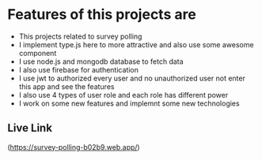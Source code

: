 # Features of this projects are
- This projects related to survey polling
- I implement type.js here to more attractive and also use some awesome component
- I use node.js and mongodb database to fetch data
- I also use firebase for authentication
- I use jwt to authorized every user and no unauthorized user not enter this app and see the features
- I also use 4 types of user role and each role has different power
- I work on some new features and implemnt some new technologies


## Live Link
(https://survey-polling-b02b9.web.app/)
